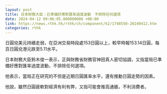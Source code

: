 ```yaml
---
layout: post
title: 日本財務大臣：已準備好應對匯率過度波動　不排除任何選項
date: 2024-04-12 09:06:05.000000000 +08:00
link: https://news.rthk.hk/rthk/ch/component/k2/1748550-20240412.htm
categories: rthk
---
```


日圓兌美元持續走弱，在亞洲交易時段處153日圓以上，較早時報153.14日圓，每百日圓兌港元跌至5.11水平。

日本財務大臣鈴木俊一表示，正與財務省財務官神田真人密切協調，又指當局已準備好應對匯率過度波動，不排除任何選項。

他表示，當局正在研究的不但是近期日圓匯率水平，還有推動日圓走勢的因素。

他說，雖然日圓疲軟對經濟有利有弊，又指可能會推高通脹，不利消費者。
